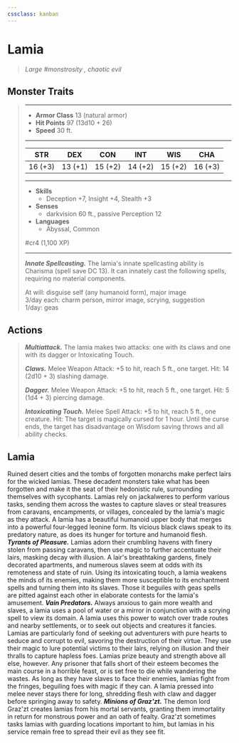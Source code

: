 ```yaml
---
cssclass: kanban
---
```


# Lamia
>*Large #monstrosity , chaotic evil*
## Monster Traits
>___
>- **Armor Class** 13 (natural armor)
>- **Hit Points** 97 (13d10 + 26)
>- **Speed** 30 ft.
>___
>|STR|DEX|CON|INT|WIS|CHA|
>|:---:|:---:|:---:|:---:|:---:|:---:|
>|16 (+3)|13 (+1)|15 (+2)|14 (+2)|15 (+2)|16 (+3)|
>___
>- **Skills**
>	 - Deception +7, Insight +4, Stealth +3
>- **Senses**
>	 - darkvision 60 ft., passive Perception 12
>- **Languages**
>	 - Abyssal, Common
>
> #cr4 (1,100 XP)
>___
>***Innate Spellcasting.*** The lamia's innate spellcasting ability is Charisma (spell save DC 13). It can innately cast the following spells, requiring no material components.  
>
>At will: disguise self (any humanoid form), major image  
>3/day each: charm person, mirror image, scrying, suggestion  
>1/day: geas  
>
## Actions
>***Multiattack.*** The lamia makes two attacks: one with its claws and one with its dagger or Intoxicating Touch.  
>
>***Claws.*** Melee Weapon Attack: +5 to hit, reach 5 ft., one target. Hit: 14 (2d10 + 3) slashing damage.  
>
>***Dagger.*** Melee Weapon Attack: +5 to hit, reach 5 ft., one target. Hit: 5 (1d4 + 3) piercing damage.  
>
>***Intoxicating Touch.*** Melee Spell Attack: +5 to hit, reach 5 ft., one creature. Hit: The target is magically cursed for 1 hour. Until the curse ends, the target has disadvantage on Wisdom saving throws and all ability checks.
## Lamia
Ruined desert cities and the tombs of forgotten monarchs make perfect lairs for the wicked lamias. These decadent monsters take what has been forgotten and make it the seat of their hedonistic rule, surrounding themselves with sycophants. Lamias rely on jackalweres to perform various tasks, sending them across the wastes to capture slaves or steal treasures from caravans, encampments, or villages, concealed by the lamia's magic as they attack.
A lamia has a beautiful humanoid upper body that merges into a powerful four-legged leonine form. Its vicious black claws speak to its predatory nature, as does its hunger for torture and humanoid flesh.
***Tyrants of Pleasure.*** Lamias adorn their crumbling havens with finery stolen from passing caravans, then use magic to further accentuate their lairs, masking decay with illusion. A lair's breathtaking gardens, finely decorated apartments, and numerous slaves seem at odds with its remoteness and state of ruin.
Using its intoxicating touch, a lamia weakens the minds of its enemies, making them more susceptible to its enchantment spells and turning them into its slaves. Those it beguiles with geas spells are pitted against each other in elaborate contests for the lamia's amusement.
***Vain Predators.*** Always anxious to gain more wealth and slaves, a lamia uses a pool of water or a mirror in conjunction with a scrying spell to view its domain. A lamia uses this power to watch over trade routes and nearby settlements, or to seek out objects and creatures it fancies.
Lamias are particularly fond of seeking out adventurers with pure hearts to seduce and corrupt to evil, savoring the destruction of their virtue. They use their magic to lure potential victims to their lairs, relying on illusion and their thralls to capture hapless foes. Lamias prize beauty and strength above all else, however. Any prisoner that falls short of their esteem becomes the main course in a horrible feast, or is set free to die while wandering the wastes.
As long as they have slaves to face their enemies, lamias fight from the fringes, beguiling foes with magic if they can. A lamia pressed into melee never stays there for long, shredding flesh with claw and dagger before springing away to safety.
***Minions of Graz'zt.*** The demon lord Graz'zt creates lamias from his mortal servants, granting them immortality in return for monstrous power and an oath of fealty. Graz'zt sometimes tasks lamias with guarding locations important to him, but lamias in his service remain free to spread their evil as they see fit.